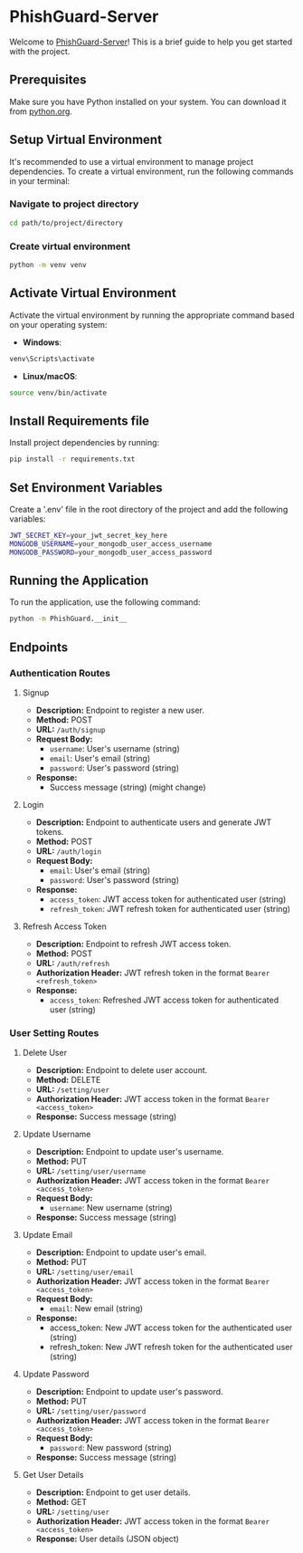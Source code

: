 # PhishGuard-Server

Welcome to [PhishGuard-Server](https://github.com/Phishing-Detection-Finals/PhishGuard-Server)! This is a brief guide to help you get started with the project.

## Prerequisites

Make sure you have Python installed on your system. You can download it from [python.org](https://www.python.org/).

## Setup Virtual Environment

It's recommended to use a virtual environment to manage project dependencies. To create a virtual environment, run the following commands in your terminal:

### Navigate to project directory

```bash
cd path/to/project/directory
```

### Create virtual environment

```bash
python -m venv venv
```

## Activate Virtual Environment

Activate the virtual environment by running the appropriate command based on your operating system:

- **Windows**:

```bash
venv\Scripts\activate
```
- **Linux/macOS**:

```bash
source venv/bin/activate
```  

## Install Requirements file

Install project dependencies by running:

```bash
pip install -r requirements.txt
```

## Set Environment Variables

Create a '.env' file in the root directory of the project and add the following variables:

```bash
JWT_SECRET_KEY=your_jwt_secret_key_here
MONGODB_USERNAME=your_mongodb_user_access_username
MONGODB_PASSWORD=your_mongodb_user_access_password
```

## Running the Application

To run the application, use the following command:

```bash
python -m PhishGuard.__init__
```

## Endpoints

### Authentication Routes

1. Signup
   - **Description:** Endpoint to register a new user.
   - **Method:** POST
   - **URL:** `/auth/signup`
   - **Request Body:**
     - `username`: User's username (string)
     - `email`: User's email (string)
     - `password`: User's password (string)
   - **Response:**
     - Success message (string) (might change)

2. Login
   - **Description:** Endpoint to authenticate users and generate JWT tokens.
   - **Method:** POST
   - **URL:** `/auth/login`
   - **Request Body:**
     - `email`: User's email (string)
     - `password`: User's password (string)
   - **Response:**
     - `access_token`: JWT access token for authenticated user (string)
     - `refresh_token`: JWT refresh token for authenticated user (string)

3. Refresh Access Token
   - **Description:** Endpoint to refresh JWT access token.
   - **Method:** POST
   - **URL:** `/auth/refresh`
   - **Authorization Header:** JWT refresh token in the format `Bearer <refresh_token>`
   - **Response:**
     - `access_token`: Refreshed JWT access token for authenticated user (string)

### User Setting Routes

1. Delete User
   - **Description:** Endpoint to delete user account.
   - **Method:** DELETE
   - **URL:** `/setting/user`
   - **Authorization Header:** JWT access token in the format `Bearer <access_token>`
   - **Response:** Success message (string)

2. Update Username
   - **Description:** Endpoint to update user's username.
   - **Method:** PUT
   - **URL:** `/setting/user/username`
   - **Authorization Header:** JWT access token in the format `Bearer <access_token>`
   - **Request Body:**
     - `username`: New username (string)
   - **Response:** Success message (string)

3. Update Email
   - **Description:** Endpoint to update user's email.
   - **Method:** PUT
   - **URL:** `/setting/user/email`
   - **Authorization Header:** JWT access token in the format `Bearer <access_token>`
   - **Request Body:**
     - `email`: New email (string)
   - **Response:**
      - access_token: New JWT access token for the authenticated user (string)
      - refresh_token: New JWT refresh token for the authenticated user (string)

4. Update Password
   - **Description:** Endpoint to update user's password.
   - **Method:** PUT
   - **URL:** `/setting/user/password`
   - **Authorization Header:** JWT access token in the format `Bearer <access_token>`
   - **Request Body:**
     - `password`: New password (string)
   - **Response:** Success message (string)

5. Get User Details
   - **Description:** Endpoint to get user details.
   - **Method:** GET
   - **URL:** `/setting/user`
   - **Authorization Header:** JWT access token in the format `Bearer <access_token>`
   - **Response:** User details (JSON object)
